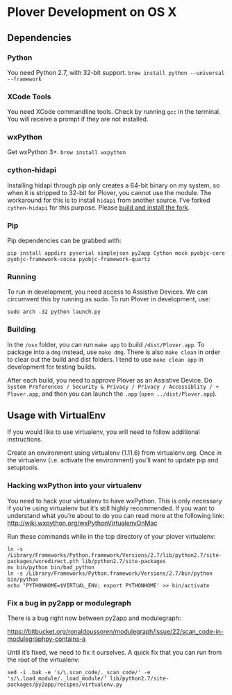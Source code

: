 # Plover Development on OS X

## Dependencies

### Python

You need Python 2.7, with 32-bit support. `brew install python --universal --framework`

### XCode Tools

You need XCode commandline tools. Check by running `gcc` in the terminal. You will receive a prompt if they are not installed.

### wxPython

Get wxPython 3+. `brew install wxpython`

### cython-hidapi

Installing hidapi through pip only creates a 64-bit binary on my system, so when it is stripped to 32-bit for Plover, you cannot use the module. The workaround for this is to install `hidapi` from another source. I've forked `cython-hidapi` for this purpose. Please [build and install the fork](https://github.com/morinted/cython-hidapi).

### Pip

Pip dependencies can be grabbed with:

`pip install appdirs pyserial simplejson py2app Cython mock pyobjc-core pyobjc-framework-cocoa pyobjc-framework-quartz`

### Running

To run in development, you need access to Assistive Devices. We can circumvent this by running as sudo. To run Plover in development, use:

`sudo arch -32 python launch.py`

### Building

In the `/osx` folder, you can run `make app` to build `/dist/Plover.app`. To package into a `dmg` instead, use `make dmg`. There is also `make clean` in order to clear out the build and dist folders. I tend to use `make clean app` in development for testing builds.

After each build, you need to approve Plover as an Assistive Device. Do `System Preferences / Security & Privacy / Privacy / Accessiblity / + Plover.app`, and then you can launch the `.app` (`open ../dist/Plover.app`).

## Usage with VirtualEnv

If you would like to use virtualenv, you will need to follow additional instructions.

Create an environment using virtualenv (1.11.6) from virtualenv.org. Once in the virtualenv (i.e. activate the environment) you’ll want to update pip and setuptools.

### Hacking wxPython into your virtualenv

You need to hack your virtualenv to have wxPython. This is only necessary if you’re using virtualenv but it’s still highly recommended. If you want to understand what you’re about to do you can read more at the following link: http://wiki.wxpython.org/wxPythonVirtualenvOnMac

Run these commands while in the top directory of your plover virtualenv:

```
ln -s /Library/Frameworks/Python.framework/Versions/2.7/lib/python2.7/site-packages/wxredirect.pth lib/python2.7/site-packages
mv bin/python bin/bad_python
ln -s /Library/Frameworks/Python.framework/Versions/2.7/bin/python bin/python
echo 'PYTHONHOME=$VIRTUAL_ENV; export PYTHONHOME' >> bin/activate
```

### Fix a bug in py2app or modulegraph

There is a bug right now between py2app and modulegraph:

https://bitbucket.org/ronaldoussoren/modulegraph/issue/22/scan_code-in-modulegraphpy-contains-a

Until it’s fixed, we need to fix it ourselves. A quick fix that you can run from the root of the virtualenv:

`sed -i .bak -e 's/\.scan_code/._scan_code/' -e 's/\.load_module/._load_module/' lib/python2.7/site-packages/py2app/recipes/virtualenv.py`
